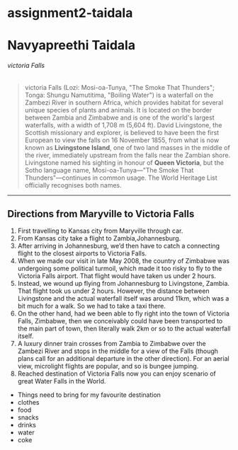 # assignment2-taidala

# Navyapreethi Taidala
###### victoria Falls
>victoria Falls (Lozi: Mosi-oa-Tunya, "The Smoke That Thunders"; Tonga: Shungu Namutitima, "Boiling Water") is a waterfall on the Zambezi River in southern Africa, which provides habitat for several unique species of plants and animals. It is located on the border between Zambia and Zimbabwe and is one of the world's largest waterfalls, with a width of 1,708 m (5,604 ft).
David Livingstone, the Scottish missionary and explorer, is believed to have been the first European to view the falls on 16 November 1855, from what is now known as **Livingstone Island**, one of two land masses in the middle of the river, immediately upstream from the falls near the Zambian shore.<br> Livingstone named his sighting in honour of **Queen Victoria**, but the Sotho language name, Mosi-oa-Tunya—"The Smoke That Thunders"—continues in common usage. The World Heritage List officially recognises both names.
---
## Directions from Maryville to Victoria Falls
1. First travelling to Kansas city from Maryville through car.
2. From Kansas city take a flight to Zambia,Johannesburg. 
3. After arriving in Johannesburg, we’d then have to catch a connecting flight to the closest airports to Victoria Falls.
  1. When we made our visit in late May 2008, the country of Zimbabwe was undergoing some political turmoil, which made it too risky to fly to the Victoria Falls airport. That flight would have taken us under 2 hours.
  2. Instead, we wound up flying from Johannesburg to Livingstone, Zambia. That flight took us under 2 hours. However, the distance between Livingstone and the actual waterfall itself was around 11km, which was a bit much for a walk. So we had to take a taxi there.
  3. On the other hand, had we been able to fly right into the town of Victoria Falls, Zimbabwe, then we conceivably could have been transported to the main part of town, then literally walk 2km or so to the actual waterfall itself.
  4. A luxury dinner train crosses from Zambia to Zimbabwe over the Zambezi River and stops in the middle for a view of the Falls (though plans call for an additional departure in the other direction). For an aerial view, microlight flights are popular, and so is bungee jumping.
4. Reached destination of Victoria Falls now you can enjoy scenario of great Water Falls in the World.

* Things need to bring for my favourite  destination
* clothes
* food
* snacks
* drinks
* water
* coke
 
